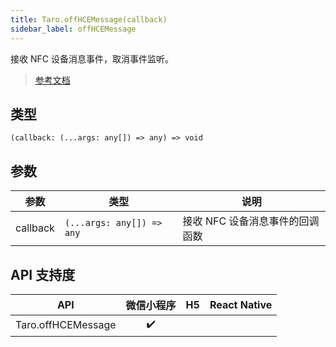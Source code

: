 ```yaml
---
title: Taro.offHCEMessage(callback)
sidebar_label: offHCEMessage
---
```


接收 NFC 设备消息事件，取消事件监听。

> [参考文档](https://developers.weixin.qq.com/miniprogram/dev/api/device/nfc/wx.offHCEMessage.html)

## 类型

```tsx
(callback: (...args: any[]) => any) => void
```

## 参数

<table>
  <thead>
    <tr>
      <th>参数</th>
      <th>类型</th>
      <th>说明</th>
    </tr>
  </thead>
  <tbody>
    <tr>
      <td>callback</td>
      <td><code>(...args: any[]) =&gt; any</code></td>
      <td>接收 NFC 设备消息事件的回调函数</td>
    </tr>
  </tbody>
</table>

## API 支持度

|        API         | 微信小程序 | H5 | React Native |
|:------------------:|:-----:|:--:|:------------:|
| Taro.offHCEMessage |  ✔️   |    |              |

